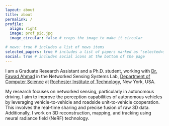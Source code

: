```yaml
---
layout: about
title: about
permalink: /
profile:
  align: right
  image: prof_pic.jpg
  image_circular: false # crops the image to make it circular

# news: true # includes a list of news items
selected_papers: true # includes a list of papers marked as "selected={true}"
social: true # includes social icons at the bottom of the page
---
```


I am a Graduate Research Assistant and a Ph.D. student, working with <a href='https://fawadahm.github.io/'> Dr. Fawad Ahmad</a> in the Networked Sensing Systems Lab, <a href='https://www.rit.edu/computing/department-computer-science'> Department of Computer Science</a> at <a href='https://www.rit.edu/'> Rochester Institute of Technology</a>, New York, USA.

My research focuses on networked sensing, particularly in autonomous driving. I aim to improve the perception capabilities of autonomous vehicles by leveraging vehicle-to-vehicle and roadside unit-to-vehicle cooperation. This involves the real-time sharing and precise fusion of raw 3D data. Additionally, I work on 3D reconstruction, mapping, and tracking using neural radiance field (NeRF) technology.
